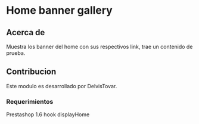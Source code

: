 # Home banner gallery

## Acerca de

Muestra los banner del home con sus respectivos link, trae un contenido de prueba.

## Contribucion

Este modulo es desarrollado por DelvisTovar.

### Requerimientos

Prestashop 1.6
hook displayHome



